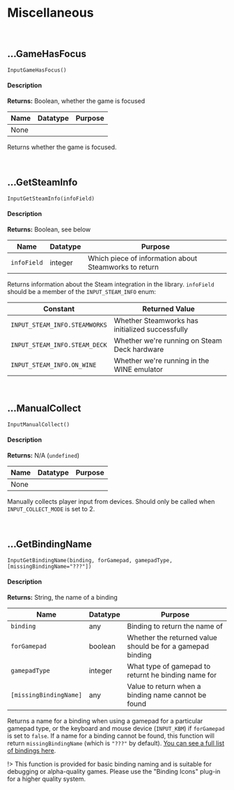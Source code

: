 # Miscellaneous

&nbsp;

## …GameHasFocus

`InputGameHasFocus()`

<!-- tabs:start -->

#### **Description**

**Returns:** Boolean, whether the game is focused

|Name|Datatype|Purpose|
|----|--------|-------|
|None|        |       |

Returns whether the game is focused.

<!-- tabs:end -->

&nbsp;

## …GetSteamInfo

`InputGetSteamInfo(infoField)`

<!-- tabs:start -->

#### **Description**

**Returns:** Boolean, see below

|Name       |Datatype|Purpose                                              |
|-----------|--------|-----------------------------------------------------|
|`infoField`|integer |Which piece of information about Steamworks to return|

Returns information about the Steam integration in the library. `infoField` should be a member of the `INPUT_STEAM_INFO` enum:

|Constant                     |Returned Value                                 |
|-----------------------------|-----------------------------------------------|
|`INPUT_STEAM_INFO.STEAMWORKS`|Whether Steamworks has initialized successfully|
|`INPUT_STEAM_INFO.STEAM_DECK`|Whether we're running on Steam Deck hardware   |
|`INPUT_STEAM_INFO.ON_WINE`   |Whether we're running in the WINE emulator     |

<!-- tabs:end -->

&nbsp;

## …ManualCollect

`InputManualCollect()`

<!-- tabs:start -->

#### **Description**

**Returns:** N/A (`undefined`)

|Name|Datatype|Purpose|
|----|--------|-------|
|None|        |       |

Manually collects player input from devices. Should only be called when `INPUT_COLLECT_MODE` is set to 2.

<!-- tabs:end -->

&nbsp;

## …GetBindingName

`InputGetBindingName(binding, forGamepad, gamepadType, [missingBindingName="???"])`

<!-- tabs:start -->

#### **Description**

**Returns:** String, the name of a binding

|Name                  |Datatype|Purpose                                                   |
|----------------------|--------|----------------------------------------------------------|
|`binding`             |any     |Binding to return the name of                             |
|`forGamepad`          |boolean |Whether the returned value should be for a gamepad binding|
|`gamepadType`         |integer |What type of gamepad to returnt he binding name for       |
|`[missingBindingName]`|any     |Value to return when a binding name cannot be found       |

Returns a name for a binding when using a gamepad for a particular gamepad type, or the keyboard and mouse device (`INPUT_KBM`) if `forGamepad` is set to `false`. If a name for a binding cannot be found, this function will return `missingBindingName` (which is `"???"` by default). [You can see a full list of bindings here](Binding-Names).

!> This function is provided for basic binding naming and is suitable for debugging or alpha-quality games. Please use the "Binding Icons" plug-in for a higher quality system.

<!-- tabs:end -->
